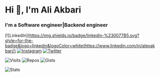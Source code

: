 # Hi 👋, I'm Ali Akbari

### I'm a Software engineer|Backend engineer

[![LinkedIn](https://img.shields.io/badge/linkedin-%230077B5.svg?style=for-the-badge&logo=linkedin&logoColor=white(https://www.linkedin.com/in/alexakbari/)
[![Instagram](https://img.shields.io/badge/instagram-%23E4405F.svg?style=for-the-badge&logo=Instagram&logoColor=white)](https://www.instagram.com/thealiakbarii)
[![Twitter](https://img.shields.io/badge/twitter-%231DA1F2.svg?style=for-the-badge&logo=Twitter&logoColor=white)](https://twitter.com/thealiakbari)

![Visits](https://badges.pufler.dev/visits/aliakbariaa1996/aliakbariaa1996)
![Repos](https://badges.pufler.dev/repos/aliakbariaa1996)
![Gists](https://badges.pufler.dev/gists/aliakbariaa1996)

![Stats](https://github-readme-stats.vercel.app/api?username=aliakbariaa1996&include_all_commits=true&theme=merko)
